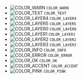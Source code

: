 - ![COLOR_WARN](https://placehold.co/15x15/e78a4e/e78a4e.png) `COLOR_WARN`
- ![COLOR_TEXT](https://placehold.co/15x15/c2bab2/c2bab2.png) `COLOR_TEXT`
- ![COLOR_LAYER4](https://placehold.co/15x15/3f3c3c/3f3c3c.png) `COLOR_LAYER4`
- ![COLOR_LAYER5](https://placehold.co/15x15/4a4747/4a4747.png) `COLOR_LAYER5`
- ![COLOR_LAYER0](https://placehold.co/15x15/191817/191817.png) `COLOR_LAYER0`
- ![COLOR_LAYER1](https://placehold.co/15x15/232020/232020.png) `COLOR_LAYER1`
- ![COLOR_LAYER2](https://placehold.co/15x15/2b2828/2b2828.png) `COLOR_LAYER2`
- ![COLOR_LAYER3](https://placehold.co/15x15/353232/353232.png) `COLOR_LAYER3`
- ![COLOR_INFO](https://placehold.co/15x15/7daea3/7daea3.png) `COLOR_INFO`
- ![COLOR_ERROR](https://placehold.co/15x15/ea6962/ea6962.png) `COLOR_ERROR`
- ![COLOR_OK](https://placehold.co/15x15/89b482/89b482.png) `COLOR_OK`
- ![COLOR_ACCENT](https://placehold.co/15x15/ffd5a0/ffd5a0.png) `COLOR_ACCENT`
- ![COLOR_PINK](https://placehold.co/15x15/d3869b/d3869b.png) `COLOR_PINK`
